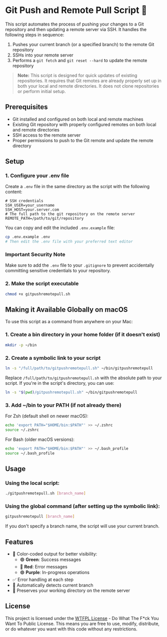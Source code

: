 # Git Push and Remote Pull Script 🚀

This script automates the process of pushing your changes to a Git repository and then updating a remote server via SSH. It handles the following steps in sequence:

1. Pushes your current branch (or a specified branch) to the remote Git repository
2. SSHs into your remote server
3. Performs a `git fetch` and `git reset --hard` to update the remote repository

> **Note:** This script is designed for quick updates of existing repositories. It requires that Git remotes are already properly set up in both your local and remote directories. It does not clone repositories or perform initial setup.

## Prerequisites

- Git installed and configured on both local and remote machines
- Existing Git repository with properly configured remotes on both local and remote directories
- SSH access to the remote server
- Proper permissions to push to the Git remote and update the remote directory

## Setup

### 1. Configure your .env file

Create a `.env` file in the same directory as the script with the following content:

```
# SSH credentials
SSH_USER=your_username
SSH_HOST=your.server.com
# The full path to the git repository on the remote server
REMOTE_PATH=/path/to/git/repository
```

You can copy and edit the included `.env.example` file:

```bash
cp .env.example .env
# Then edit the .env file with your preferred text editor
```

### Important Security Note

Make sure to add the `.env` file to your `.gitignore` to prevent accidentally committing sensitive credentials to your repository.

### 2. Make the script executable

```bash
chmod +x gitpushremotepull.sh
```

## Making it Available Globally on macOS

To use this script as a command from anywhere on your Mac:

### 1. Create a bin directory in your home folder (if it doesn't exist)

```bash
mkdir -p ~/bin
```

### 2. Create a symbolic link to your script

```bash
ln -s "/full/path/to/gitpushremotepull.sh" ~/bin/gitpushremotepull
```

Replace `/full/path/to/gitpushremotepull.sh` with the absolute path to your script. If you're in the script's directory, you can use:

```bash
ln -s "$(pwd)/gitpushremotepull.sh" ~/bin/gitpushremotepull
```

### 3. Add ~/bin to your PATH (if not already there)

For Zsh (default shell on newer macOS):

```bash
echo 'export PATH="$HOME/bin:$PATH"' >> ~/.zshrc
source ~/.zshrc
```

For Bash (older macOS versions):

```bash
echo 'export PATH="$HOME/bin:$PATH"' >> ~/.bash_profile
source ~/.bash_profile
```

## Usage

### Using the local script:

```bash
./gitpushremotepull.sh [branch_name]
```

### Using the global command (after setting up the symbolic link):

```bash
gitpushremotepull [branch_name]
```

If you don't specify a branch name, the script will use your current branch.

## Features

- 🎨 Color-coded output for better visibility:
  - 🟢 **Green**: Success messages
  - 🔴 **Red**: Error messages
  - 🟣 **Purple**: In-progress operations
- ✅ Error handling at each step
- 🔄 Automatically detects current branch
- 📂 Preserves your working directory on the remote server 

## License

This project is licensed under the [WTFPL License](LICENSE) - Do What The F*ck You Want To Public License. 
This means you are free to use, modify, distribute, or do whatever you want with this code without any restrictions. 